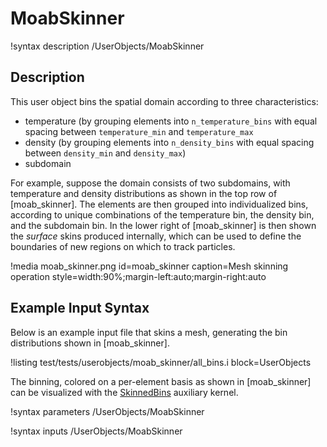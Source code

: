 # MoabSkinner

!syntax description /UserObjects/MoabSkinner

## Description

This user object bins the spatial domain according to three characteristics:

- temperature (by grouping elements into `n_temperature_bins` with equal spacing between `temperature_min` and `temperature_max`
- density (by grouping elements into `n_density_bins` with equal spacing between `density_min` and `density_max`)
- subdomain

For example, suppose the domain consists of two subdomains, with temperature and density
distributions as shown in the top row of [moab_skinner]. The elements are then grouped into
individualized bins, according to unique combinations of the temperature bin, the density
bin, and the subdomain bin. In the lower right of [moab_skinner] is then shown the *surface*
skins produced internally, which can be used to define the boundaries of new regions on
which to track particles.

!media moab_skinner.png
  id=moab_skinner
  caption=Mesh skinning operation
  style=width:90%;margin-left:auto;margin-right:auto

## Example Input Syntax

Below is an example input file that skins a mesh, generating the bin distributions
shown in [moab_skinner].

!listing test/tests/userobjects/moab_skinner/all_bins.i
  block=UserObjects

The binning, colored on a per-element basis as shown in [moab_skinner] can be visualized
with the [SkinnedBins](SkinnedBins.md) auxiliary kernel.

!syntax parameters /UserObjects/MoabSkinner

!syntax inputs /UserObjects/MoabSkinner
